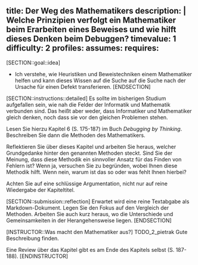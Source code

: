 title: Der Weg des Mathematikers
description: |
  Welche Prinzipien verfolgt ein Mathematiker beim Erarbeiten eines Beweises und wie hilft 
  dieses Denken beim Debuggen?
timevalue: 1
difficulty: 2
profiles:
assumes:
requires:
---
[SECTION::goal::idea]
- Ich verstehe, wie Heuristiken und Beweistechniken einem Mathematiker helfen 
  und kann dieses Wissen auf die Suche auf die Suche nach der Ursache für einen Defekt transferieren.
[ENDSECTION]

[SECTION::instructions::detailed]
Es sollte im bisherigen Studium aufgefallen sein, wie nah die Felder der Informatik und 
Mathematik verbunden sind.
Das heißt aber weder, dass Informatiker und Mathematiker gleich denken, noch dass sie vor 
den gleichen Problemen stehen.

Lesen Sie hierzu Kapitel 6 (S. 175-187) im Buch _Debugging by Thinking_. 
Beschreiben Sie dann die Methoden des Mathematikers.

Reflektieren Sie über dieses Kapitel und arbeiten Sie heraus, welcher Grundgedanke hinter den
genannten Methoden steckt.
Sind Sie der Meinung, dass diese Methodik ein sinnvoller Ansatz für das Finden von Fehlern ist?
Wenn ja, versuchen Sie zu begründen, wobei Ihnen diese Methodik hilft.
Wenn nein, warum ist das so oder was fehlt Ihnen hierbei?

Achten Sie auf eine schlüssige Argumentation, nicht nur auf reine Wiedergabe der Kapiteltitel.

[SECTION::submission::reflection]
    Erwartet wird eine reine Textabgabe als Markdown-Dokument.
    Legen Sie den Fokus auf den Vergleich der Methoden.
    Arbeiten Sie auch kurz heraus, wo die Unterschiede und Gemeinsamkeiten in der 
    Herangehensweise liegen. 
[ENDSECTION]

[INSTRUCTOR::Was macht den Mathematiker aus?]
TODO_2_pietrak Gute Beschreibung finden.

Eine Review über das Kapitel gibt es am Ende des Kapitels selbst (S. 187-188).
[ENDINSTRUCTOR]
